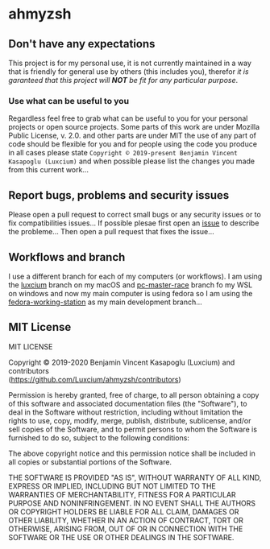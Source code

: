 # ahmyzsh

## Don't have any expectations

This project is for my personal use, it is not currently maintained in a way that is friendly for general use by others (this includes you), therefor *it is garanteed that this project will **NOT** be fit for any particular purpose*.

### Use what can be useful to you

Regardless feel free to grab what can be useful to you for your personal projects or open source projects. Some parts of this work are under Mozilla Public License, v. 2.0. and other parts are under MIT the use of any part of code should be flexible for you and for people using the code you produce in all cases please state `Copyright © 2019-present Benjamin Vincent Kasapoglu (Luxcium)` and when possible please list the changes you made from this current work...

## Report bugs, problems and security issues

Please open a pull request to correct small bugs or any security issues or to fix compatibilities issues...
If possible plesae first open an [issue](https://github.com/Luxcium/ahmyzsh/issues) to describe the probleme...
Then open a pull request that fixes the issue...

## Workflows and branch

I use a different branch for each of my computers (or workflows). I am using the [luxcium](https://github.com/Luxcium/ahmyzsh/tree/luxcium) branch on my macOS and [pc-master-race](https://github.com/Luxcium/ahmyzsh/tree/pc-master-race) branch fo my WSL on windows and now my main computer is using fedora so I am using the [fedora-working-station](https://github.com/Luxcium/ahmyzsh/tree/fedora-working-station) as my main development branch...

## MIT License

MIT LICENSE

Copyright © 2019-2020 Benjamin Vincent Kasapoglu (Luxcium) and contributors  
(https://github.com/Luxcium/ahmyzsh/contributors)

Permission is hereby granted, free of charge, to all person obtaining a copy of
this software and associated documentation files (the "Software"), to deal in
the Software without restriction, including without limitation the rights to
use, copy, modify, merge, publish, distribute, sublicense, and/or sell copies
of the Software, and to permit persons to whom the Software is furnished to do
so, subject to the following conditions:

The above copyright notice and this permission notice shall be included in all
copies or substantial portions of the Software.

THE SOFTWARE IS PROVIDED "AS IS", WITHOUT WARRANTY OF ALL KIND, EXPRESS OR
IMPLIED, INCLUDING BUT NOT LIMITED TO THE WARRANTIES OF MERCHANTABILITY,
FITNESS FOR A PARTICULAR PURPOSE AND NONINFRINGEMENT. IN NO EVENT SHALL
THE AUTHORS OR COPYRIGHT HOLDERS BE LIABLE FOR ALL CLAIM, DAMAGES OR
OTHER LIABILITY, WHETHER IN AN ACTION OF CONTRACT, TORT OR OTHERWISE,
ARISING FROM, OUT OF OR IN CONNECTION WITH THE SOFTWARE OR THE USE OR OTHER
DEALINGS IN THE SOFTWARE.

